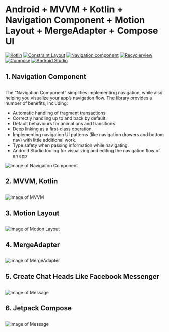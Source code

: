 # Android + MVVM + Kotlin + Navigation Component + Motion Layout + MergeAdapter + Compose UI 
[![Kotlin](https://img.shields.io/badge/kotlin-1.3.72-brightgreen)](http://kotlinlang.org)
[![Constraint Layout](https://img.shields.io/badge/constraintlayout-2.0.0--beta6-green)](https://developer.android.com/training/constraint-layout)
[![Navigation component](https://img.shields.io/badge/Navigation%20component-2.3.0--beta01-yellowgreen)](https://developer.android.com/guide/navigation/navigation-getting-started)
[![Recyclerview](https://img.shields.io/badge/Recyclerview-1.2.0--alpha03-yellow)](https://developer.android.com/guide/topics/ui/layout/recyclerview)
[![Compose](https://img.shields.io/badge/Jetpack%20Compose-0.1.0--dev02-red)](https://developer.android.com/jetpack/compose)
[![Android Studio](https://img.shields.io/badge/Android%20Studio-4.1%20Canary%2010-blue)](https://developer.android.com/studio/preview)
## 1. Navigation Component <h2>
The “Navigation Component” simplifies implementing navigation, while also helping you visualize your app’s navigation flow. The library provides a number of benefits, including:
  - Automatic handling of fragment transactions
  - Correctly handling up to and back by default.
  - Default behaviours for animations and transitions
  - Deep linking as a first-class operation.
  - Implementing navigation UI patterns (like navigation drawers and bottom nav) with little additional work.
  - Type safety when passing information while navigating.
  - Android Studio tooling for visualizing and editing the navigation flow of an app
  
![Image of Navigaiton Component](https://miro.medium.com/max/1280/1*ESf1y0VYcHE5ldkCDD8HKA.png)
## 2. MVVM, Kotlin <h2>
![Image of MVVM](https://images.viblo.asia/full/de76dd09-1661-42b4-b1ec-bf2bdf106ba3.png)
## 3. Motion Layout <h2>
![Image of Motion Layout](https://s3.ap-south-1.amazonaws.com/mindorks-server-uploads/motion-layout-banner.png)
## 4. MergeAdapter <h2>
![Image of MergeAdapter](https://miro.medium.com/max/4320/1*IL4-wUSph895Rjeg5qb1mg.png)
## 5. Create Chat Heads Like Facebook Messenger <h2>
![Image of Message](https://www.androidhive.info/wp-content/uploads/2016/11/android-facebook-like-floating-chat-head.png)
## 6. Jetpack Compose <h2>
![Image of Message](https://miro.medium.com/max/1280/1*N5E7JtRrjEyEINHNGdKaHQ.png)
